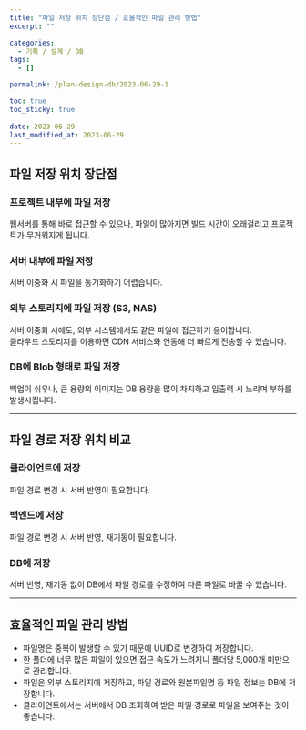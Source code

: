 ```yaml
---
title: "파일 저장 위치 장단점 / 효율적인 파일 관리 방법"
excerpt: ""

categories:
  - 기획 / 설계 / DB
tags:
  - []

permalink: /plan-design-db/2023-06-29-1

toc: true
toc_sticky: true
 
date: 2023-06-29
last_modified_at: 2023-06-29
---
```


## 파일 저장 위치 장단점

### 프로젝트 내부에 파일 저장
웹서버를 통해 바로 접근할 수 있으나, 파일이 많아지면 빌드 시간이 오래걸리고 프로젝트가 무거워지게 됩니다.

### 서버 내부에 파일 저장
서버 이중화 시 파일을 동기화하기 어렵습니다.

### 외부 스토리지에 파일 저장 (S3, NAS)
서버 이중화 시에도, 외부 시스템에서도 같은 파일에 접근하기 용이합니다.  
클라우드 스토리지를 이용하면 CDN 서비스와 연동해 더 빠르게 전송할 수 있습니다.

### DB에 Blob 형태로 파일 저장
백업이 쉬우나, 큰 용량의 이미지는 DB 용량을 많이 차지하고 입출력 시 느리며 부하를 발생시킵니다.

---

## 파일 경로 저장 위치 비교

### 클라이언트에 저장
파일 경로 변경 시 서버 반영이 필요합니다.

### 백엔드에 저장
파일 경로 변경 시 서버 반영, 재기동이 필요합니다.

### DB에 저장
서버 반영, 재기동 없이 DB에서 파일 경로를 수정하여 다른 파일로 바꿀 수 있습니다.

---

## 효율적인 파일 관리 방법

- 파일명은 중복이 발생할 수 있기 때문에 UUID로 변경하여 저장합니다.
- 한 폴더에 너무 많은 파일이 있으면 접근 속도가 느려지니 폴더당 5,000개 미만으로 관리합니다.
- 파일은 외부 스토리지에 저장하고, 파일 경로와 원본파일명 등 파일 정보는 DB에 저장합니다.
- 클라이언트에서는 서버에서 DB 조회하여 받은 파일 경로로 파일을 보여주는 것이 좋습니다.
